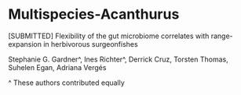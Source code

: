 # Multispecies-Acanthurus

[SUBMITTED] Flexibility of the gut microbiome correlates with range-expansion in herbivorous surgeonfishes

Stephanie G. Gardner^, Ines Richter^, Derrick Cruz, Torsten Thomas, Suhelen Egan, Adriana Vergés

^ These authors contributed equally
